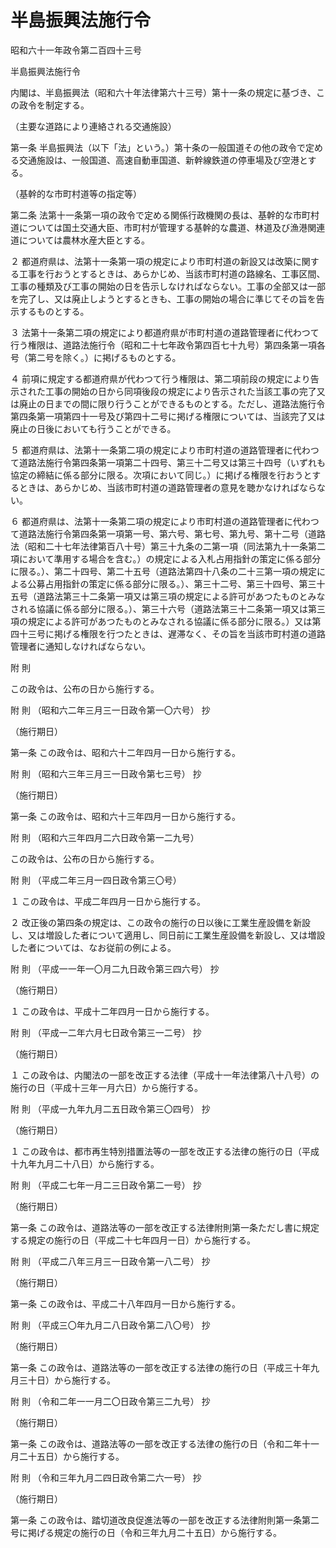 # 半島振興法施行令

昭和六十一年政令第二百四十三号

半島振興法施行令

内閣は、半島振興法（昭和六十年法律第六十三号）第十一条の規定に基づき、この政令を制定する。

（主要な道路により連絡される交通施設）

第一条 半島振興法（以下「法」という。）第十条の一般国道その他の政令で定める交通施設は、一般国道、高速自動車国道、新幹線鉄道の停車場及び空港とする。

（基幹的な市町村道等の指定等）

第二条 法第十一条第一項の政令で定める関係行政機関の長は、基幹的な市町村道については国土交通大臣、市町村が管理する基幹的な農道、林道及び漁港関連道については農林水産大臣とする。

２ 都道府県は、法第十一条第一項の規定により市町村道の新設又は改築に関する工事を行おうとするときは、あらかじめ、当該市町村道の路線名、工事区間、工事の種類及び工事の開始の日を告示しなければならない。工事の全部又は一部を完了し、又は廃止しようとするときも、工事の開始の場合に準じてその旨を告示するものとする。

３ 法第十一条第二項の規定により都道府県が市町村道の道路管理者に代わつて行う権限は、道路法施行令（昭和二十七年政令第四百七十九号）第四条第一項各号（第二号を除く。）に掲げるものとする。

４ 前項に規定する都道府県が代わつて行う権限は、第二項前段の規定により告示された工事の開始の日から同項後段の規定により告示された当該工事の完了又は廃止の日までの間に限り行うことができるものとする。ただし、道路法施行令第四条第一項第四十一号及び第四十二号に掲げる権限については、当該完了又は廃止の日後においても行うことができる。

５ 都道府県は、法第十一条第二項の規定により市町村道の道路管理者に代わつて道路法施行令第四条第一項第二十四号、第三十二号又は第三十四号（いずれも協定の締結に係る部分に限る。次項において同じ。）に掲げる権限を行おうとするときは、あらかじめ、当該市町村道の道路管理者の意見を聴かなければならない。

６ 都道府県は、法第十一条第二項の規定により市町村道の道路管理者に代わつて道路法施行令第四条第一項第一号、第六号、第七号、第九号、第十二号（道路法（昭和二十七年法律第百八十号）第三十九条の二第一項（同法第九十一条第二項において準用する場合を含む。）の規定による入札占用指針の策定に係る部分に限る。）、第二十四号、第二十五号（道路法第四十八条の二十三第一項の規定による公募占用指針の策定に係る部分に限る。）、第三十二号、第三十四号、第三十五号（道路法第三十二条第一項又は第三項の規定による許可があつたものとみなされる協議に係る部分に限る。）、第三十六号（道路法第三十二条第一項又は第三項の規定による許可があつたものとみなされる協議に係る部分に限る。）又は第四十三号に掲げる権限を行つたときは、遅滞なく、その旨を当該市町村道の道路管理者に通知しなければならない。

附 則

この政令は、公布の日から施行する。

附 則 （昭和六二年三月三一日政令第一〇六号） 抄

（施行期日）

第一条 この政令は、昭和六十二年四月一日から施行する。

附 則 （昭和六三年三月三一日政令第七三号） 抄

（施行期日）

第一条 この政令は、昭和六十三年四月一日から施行する。

附 則 （昭和六三年四月二六日政令第一二九号）

この政令は、公布の日から施行する。

附 則 （平成二年三月一四日政令第三〇号）

１ この政令は、平成二年四月一日から施行する。

２ 改正後の第四条の規定は、この政令の施行の日以後に工業生産設備を新設し、又は増設した者について適用し、同日前に工業生産設備を新設し、又は増設した者については、なお従前の例による。

附 則 （平成一一年一〇月二九日政令第三四六号） 抄

（施行期日）

１ この政令は、平成十二年四月一日から施行する。

附 則 （平成一二年六月七日政令第三一二号） 抄

（施行期日）

１ この政令は、内閣法の一部を改正する法律（平成十一年法律第八十八号）の施行の日（平成十三年一月六日）から施行する。

附 則 （平成一九年九月二五日政令第三〇四号） 抄

（施行期日）

１ この政令は、都市再生特別措置法等の一部を改正する法律の施行の日（平成十九年九月二十八日）から施行する。

附 則 （平成二七年一月二三日政令第二一号） 抄

（施行期日）

第一条 この政令は、道路法等の一部を改正する法律附則第一条ただし書に規定する規定の施行の日（平成二十七年四月一日）から施行する。

附 則 （平成二八年三月三一日政令第一八二号） 抄

（施行期日）

第一条 この政令は、平成二十八年四月一日から施行する。

附 則 （平成三〇年九月二八日政令第二八〇号） 抄

（施行期日）

第一条 この政令は、道路法等の一部を改正する法律の施行の日（平成三十年九月三十日）から施行する。

附 則 （令和二年一一月二〇日政令第三二九号） 抄

（施行期日）

第一条 この政令は、道路法等の一部を改正する法律の施行の日（令和二年十一月二十五日）から施行する。

附 則 （令和三年九月二四日政令第二六一号） 抄

（施行期日）

第一条 この政令は、踏切道改良促進法等の一部を改正する法律附則第一条第二号に掲げる規定の施行の日（令和三年九月二十五日）から施行する。
